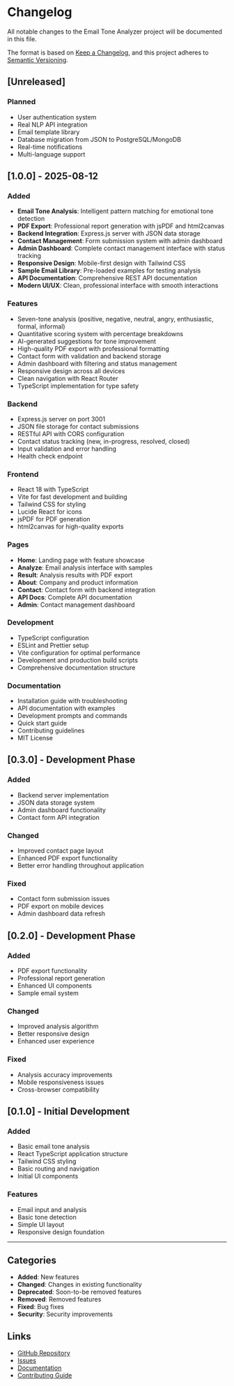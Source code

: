 # Changelog

All notable changes to the Email Tone Analyzer project will be documented in this file.

The format is based on [Keep a Changelog](https://keepachangelog.com/en/1.0.0/),
and this project adheres to [Semantic Versioning](https://semver.org/spec/v2.0.0.html).

## [Unreleased]

### Planned

- User authentication system
- Real NLP API integration
- Email template library
- Database migration from JSON to PostgreSQL/MongoDB
- Real-time notifications
- Multi-language support

## [1.0.0] - 2025-08-12

### Added

- **Email Tone Analysis**: Intelligent pattern matching for emotional tone detection
- **PDF Export**: Professional report generation with jsPDF and html2canvas
- **Backend Integration**: Express.js server with JSON data storage
- **Contact Management**: Form submission system with admin dashboard
- **Admin Dashboard**: Complete contact management interface with status tracking
- **Responsive Design**: Mobile-first design with Tailwind CSS
- **Sample Email Library**: Pre-loaded examples for testing analysis
- **API Documentation**: Comprehensive REST API documentation
- **Modern UI/UX**: Clean, professional interface with smooth interactions

### Features

- Seven-tone analysis (positive, negative, neutral, angry, enthusiastic, formal, informal)
- Quantitative scoring system with percentage breakdowns
- AI-generated suggestions for tone improvement
- High-quality PDF export with professional formatting
- Contact form with validation and backend storage
- Admin dashboard with filtering and status management
- Responsive design across all devices
- Clean navigation with React Router
- TypeScript implementation for type safety

### Backend

- Express.js server on port 3001
- JSON file storage for contact submissions
- RESTful API with CORS configuration
- Contact status tracking (new, in-progress, resolved, closed)
- Input validation and error handling
- Health check endpoint

### Frontend

- React 18 with TypeScript
- Vite for fast development and building
- Tailwind CSS for styling
- Lucide React for icons
- jsPDF for PDF generation
- html2canvas for high-quality exports

### Pages

- **Home**: Landing page with feature showcase
- **Analyze**: Email analysis interface with samples
- **Result**: Analysis results with PDF export
- **About**: Company and product information
- **Contact**: Contact form with backend integration
- **API Docs**: Complete API documentation
- **Admin**: Contact management dashboard

### Development

- TypeScript configuration
- ESLint and Prettier setup
- Vite configuration for optimal performance
- Development and production build scripts
- Comprehensive documentation structure

### Documentation

- Installation guide with troubleshooting
- API documentation with examples
- Development prompts and commands
- Quick start guide
- Contributing guidelines
- MIT License

## [0.3.0] - Development Phase

### Added

- Backend server implementation
- JSON data storage system
- Admin dashboard functionality
- Contact form API integration

### Changed

- Improved contact page layout
- Enhanced PDF export functionality
- Better error handling throughout application

### Fixed

- Contact form submission issues
- PDF export on mobile devices
- Admin dashboard data refresh

## [0.2.0] - Development Phase

### Added

- PDF export functionality
- Professional report generation
- Enhanced UI components
- Sample email system

### Changed

- Improved analysis algorithm
- Better responsive design
- Enhanced user experience

### Fixed

- Analysis accuracy improvements
- Mobile responsiveness issues
- Cross-browser compatibility

## [0.1.0] - Initial Development

### Added

- Basic email tone analysis
- React TypeScript application structure
- Tailwind CSS styling
- Basic routing and navigation
- Initial UI components

### Features

- Email input and analysis
- Basic tone detection
- Simple UI layout
- Responsive design foundation

---

## Categories

- **Added**: New features
- **Changed**: Changes in existing functionality
- **Deprecated**: Soon-to-be removed features
- **Removed**: Removed features
- **Fixed**: Bug fixes
- **Security**: Security improvements

## Links

- [GitHub Repository](https://github.com/yourusername/Email-Tone-Analyzer)
- [Issues](https://github.com/yourusername/Email-Tone-Analyzer/issues)
- [Documentation](./docs/)
- [Contributing Guide](./CONTRIBUTING.md)
